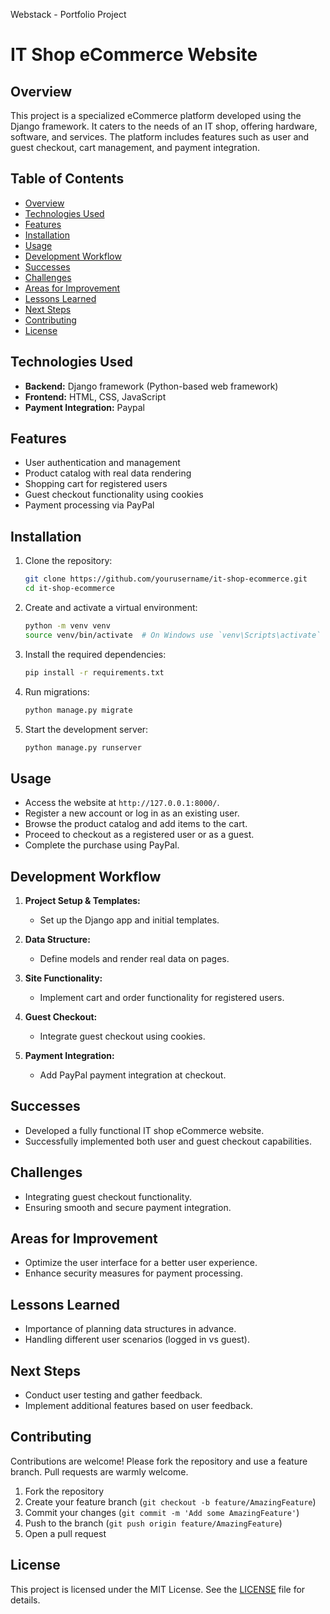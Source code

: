 Webstack - Portfolio Project

# IT Shop eCommerce Website

## Overview
This project is a specialized eCommerce platform developed using the Django framework. It caters to the needs of an IT shop, offering hardware, software, and services. The platform includes features such as user and guest checkout, cart management, and payment integration.

## Table of Contents
- [Overview](#overview)
- [Technologies Used](#technologies-used)
- [Features](#features)
- [Installation](#installation)
- [Usage](#usage)
- [Development Workflow](#development-workflow)
- [Successes](#successes)
- [Challenges](#challenges)
- [Areas for Improvement](#areas-for-improvement)
- [Lessons Learned](#lessons-learned)
- [Next Steps](#next-steps)
- [Contributing](#contributing)
- [License](#license)

## Technologies Used
- **Backend:** Django framework (Python-based web framework)
- **Frontend:** HTML, CSS, JavaScript
- **Payment Integration:** Paypal

## Features
- User authentication and management
- Product catalog with real data rendering
- Shopping cart for registered users
- Guest checkout functionality using cookies
- Payment processing via PayPal

## Installation
1. Clone the repository:
    ```bash
    git clone https://github.com/yourusername/it-shop-ecommerce.git
    cd it-shop-ecommerce
    ```
2. Create and activate a virtual environment:
    ```bash
    python -m venv venv
    source venv/bin/activate  # On Windows use `venv\Scripts\activate`
    ```
3. Install the required dependencies:
    ```bash
    pip install -r requirements.txt
    ```
4. Run migrations:
    ```bash
    python manage.py migrate
    ```
5. Start the development server:
    ```bash
    python manage.py runserver
    ```

## Usage
- Access the website at `http://127.0.0.1:8000/`.
- Register a new account or log in as an existing user.
- Browse the product catalog and add items to the cart.
- Proceed to checkout as a registered user or as a guest.
- Complete the purchase using PayPal.

## Development Workflow
1. **Project Setup & Templates:**  
    - Set up the Django app and initial templates.

2. **Data Structure:**  
    - Define models and render real data on pages.

3. **Site Functionality:**  
    - Implement cart and order functionality for registered users.

4. **Guest Checkout:**  
    - Integrate guest checkout using cookies.

5. **Payment Integration:**  
    - Add PayPal payment integration at checkout.

## Successes
- Developed a fully functional IT shop eCommerce website.
- Successfully implemented both user and guest checkout capabilities.

## Challenges
- Integrating guest checkout functionality.
- Ensuring smooth and secure payment integration.

## Areas for Improvement
- Optimize the user interface for a better user experience.
- Enhance security measures for payment processing.

## Lessons Learned
- Importance of planning data structures in advance.
- Handling different user scenarios (logged in vs guest).

## Next Steps
- Conduct user testing and gather feedback.
- Implement additional features based on user feedback.

## Contributing
Contributions are welcome! Please fork the repository and use a feature branch. Pull requests are warmly welcome.

1. Fork the repository
2. Create your feature branch (`git checkout -b feature/AmazingFeature`)
3. Commit your changes (`git commit -m 'Add some AmazingFeature'`)
4. Push to the branch (`git push origin feature/AmazingFeature`)
5. Open a pull request

## License
This project is licensed under the MIT License. See the [LICENSE](LICENSE) file for details.
